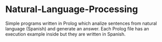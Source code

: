 # Natural-Language-Processing
Simple programs written in Prolog which analize sentences from natural language (Spanish) and generate an answer.
Each Prolog file has an execution example inside but they are written in Spanish.
